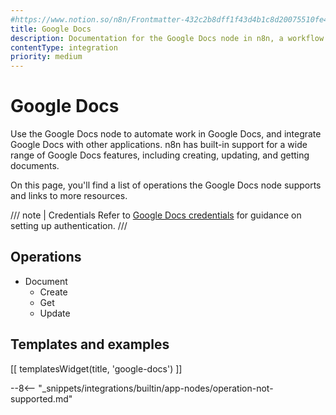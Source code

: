 ```yaml
---
#https://www.notion.so/n8n/Frontmatter-432c2b8dff1f43d4b1c8d20075510fe4
title: Google Docs
description: Documentation for the Google Docs node in n8n, a workflow automation platform. Includes details of operations and configuration, and links to examples and credentials information.
contentType: integration
priority: medium
---
```


# Google Docs

Use the Google Docs node to automate work in Google Docs, and integrate Google Docs with other applications. n8n has built-in support for a wide range of Google Docs features, including creating, updating, and getting documents. 

On this page, you'll find a list of operations the Google Docs node supports and links to more resources.

/// note | Credentials
Refer to [Google Docs credentials](/integrations/builtin/credentials/google/) for guidance on setting up authentication. 
///

## Operations 

* Document
    * Create
    * Get
    * Update

## Templates and examples

<!-- see https://www.notion.so/n8n/Pull-in-templates-for-the-integrations-pages-37c716837b804d30a33b47475f6e3780 -->
[[ templatesWidget(title, 'google-docs') ]]

--8<-- "_snippets/integrations/builtin/app-nodes/operation-not-supported.md"
